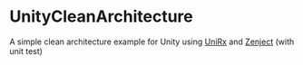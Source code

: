 # UnityCleanArchitecture
A simple clean architecture example for Unity using [UniRx](https://github.com/neuecc/UniRx) and [Zenject](https://github.com/modesttree/Zenject) (with unit test)
